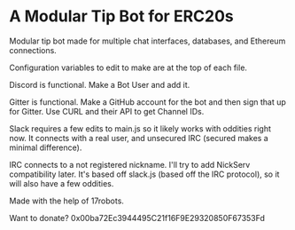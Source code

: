 # A Modular Tip Bot for ERC20s

Modular tip bot made for multiple chat interfaces, databases, and Ethereum connections.

Configuration variables to edit to make are at the top of each file.

Discord is functional. Make a Bot User and add it.

Gitter is functional. Make a GitHub account for the bot and then sign that up for Gitter. Use CURL and their API to get Channel IDs.

Slack requires a few edits to main.js so it likely works with oddities right now. It connects with a real user, and unsecured IRC (secured makes a minimal difference).

IRC connects to a not registered nickname. I'll try to add NickServ compatibility later. It's based off slack.js (based off the IRC protocol), so it will also have a few oddities.

Made with the help of 17robots.

Want to donate? 0x00ba72Ec3944495C21f16F9E29320850F67353Fd
